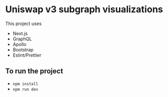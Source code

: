 # Uniswap v3 subgraph visualizations

This project uses

- Next.js
- GraphQL
- Apollo
- Bootstrap
- Eslint/Prettier

## To run the project

- `npm install`
- `npm run dev`
